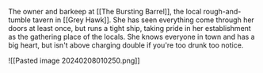 The owner and barkeep at [[The Bursting Barrel]], the local rough-and-tumble tavern in [[Grey Hawk]]. She has seen everything come through her doors at least once, but runs a tight ship, taking pride in her establishment as the gathering place of the locals. She knows everyone in town and has a big heart, but isn't above charging double if you're too drunk too notice.

![[Pasted image 20240208010250.png]]